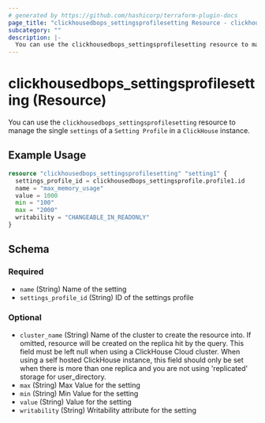 ```yaml
---
# generated by https://github.com/hashicorp/terraform-plugin-docs
page_title: "clickhousedbops_settingsprofilesetting Resource - clickhousedbops"
subcategory: ""
description: |-
  You can use the clickhousedbops_settingsprofilesetting resource to manage the single settings of a Setting Profile in a ClickHouse instance.
---
```


# clickhousedbops_settingsprofilesetting (Resource)

You can use the `clickhousedbops_settingsprofilesetting` resource to manage the single `settings` of a `Setting Profile` in a `ClickHouse` instance.

## Example Usage

```terraform
resource "clickhousedbops_settingsprofilesetting" "setting1" {
  settings_profile_id = clickhousedbops_settingsprofile.profile1.id
  name = "max_memory_usage"
  value = 1000
  min = "100"
  max = "2000"
  writability = "CHANGEABLE_IN_READONLY"
}
```

<!-- schema generated by tfplugindocs -->
## Schema

### Required

- `name` (String) Name of the setting
- `settings_profile_id` (String) ID of the settings profile

### Optional

- `cluster_name` (String) Name of the cluster to create the resource into. If omitted, resource will be created on the replica hit by the query.
This field must be left null when using a ClickHouse Cloud cluster.
When using a self hosted ClickHouse instance, this field should only be set when there is more than one replica and you are not using 'replicated' storage for user_directory.
- `max` (String) Max Value for the setting
- `min` (String) Min Value for the setting
- `value` (String) Value for the setting
- `writability` (String) Writability attribute for the setting
